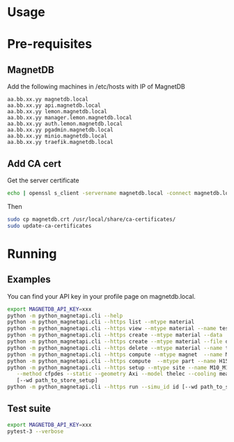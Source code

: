 # Usage

# Pre-requisites

## MagnetDB

Add the following machines in /etc/hosts with IP of MagnetDB

```
aa.bb.xx.yy magnetdb.local
aa.bb.xx.yy api.magnetdb.local
aa.bb.xx.yy lemon.magnetdb.local
aa.bb.xx.yy manager.lemon.magnetdb.local 
aa.bb.xx.yy auth.lemon.magnetdb.local
aa.bb.xx.yy pgadmin.magnetdb.local
aa.bb.xx.yy minio.magnetdb.local
aa.bb.xx.yy traefik.magnetdb.local
```

## Add CA cert

Get the server certificate

```bash
echo | openssl s_client -servername magnetdb.local -connect magnetdb.local:443 | cat > magnetdb.crt
```

Then

```bash
sudo cp magnetdb.crt /usr/local/share/ca-certificates/
sudo update-ca-certificates
```
   
# Running

## Examples

You can find your API key in your profile page on magnetdb.local.

```bash
export MAGNETDB_API_KEY=xxx
python -m python_magnetapi.cli --help
python -m python_magnetapi.cli --https list --mtype material
python -m python_magnetapi.cli --https view --mtype material --name testmat2
python -m python_magnetapi.cli --https create --mtype material --data '{"name": "tutu"}'
python -m python_magnetapi.cli --https create --mtype material --file data.json
python -m python_magnetapi.cli --https delete --mtype material --name testmat2
python -m python_magnetapi.cli --https compute --mtype magnet  --name M19061901 --flow_params
python -m python_magnetapi.cli --https compute  --mtype part --name H15101601--hoop_stress
python -m python_magnetapi.cli --https setup --mtype site --name M10_M19020601 \
   --method cfpdes --static --geometry Axi --model thelec --cooling mean --current 31000 12000 100 \
   [--wd path_to_store_setup]
python -m python_magnetapi.cli --https run --simu_id id [--wd path_to_store_results]
```

## Test suite

```bash
export MAGNETDB_API_KEY=xxx
pytest-3 --verbose
```

